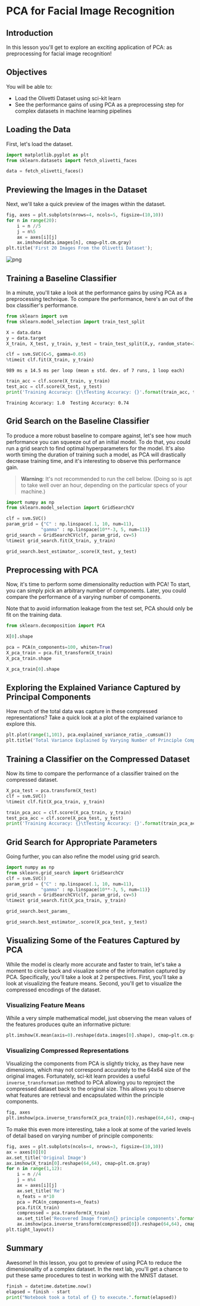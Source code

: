 
# PCA for Facial Image Recognition

## Introduction

In this lesson you'll get to explore an exciting application of PCA: as preprocessing for facial image recognition!

## Objectives

You will be able to:
* Load the Olivetti Dataset using sci-kit learn
* See the performance gains of using PCA as a preprocessing step for complex datasets in machine learning pipelines

## Loading the Data

First, let's load the dataset.


```python
import matplotlib.pyplot as plt
from sklearn.datasets import fetch_olivetti_faces
```


```python
data = fetch_olivetti_faces()
```

## Previewing the Images in the Dataset

Next, we'll take a quick preview of the images within the dataset.


```python
fig, axes = plt.subplots(nrows=4, ncols=5, figsize=(10,10))
for n in range(20):
    i = n //5
    j = n%5
    ax = axes[i][j]
    ax.imshow(data.images[n], cmap=plt.cm.gray)
plt.title('First 20 Images From the Olivetti Dataset');
```


![png](index_files/index_5_0.png)


## Training a Baseline Classifier

In a minute, you'll take a look at the performance gains by using PCA as a preprocessing technique. To compare the performance, here's an out of the box classifier's performance.


```python
from sklearn import svm
from sklearn.model_selection import train_test_split
```


```python
X = data.data
y = data.target
X_train, X_test, y_train, y_test = train_test_split(X,y, random_state=22)
```


```python
clf = svm.SVC(C=5, gamma=0.05)
%timeit clf.fit(X_train, y_train)
```

    989 ms ± 14.5 ms per loop (mean ± std. dev. of 7 runs, 1 loop each)



```python
train_acc = clf.score(X_train, y_train)
test_acc = clf.score(X_test, y_test)
print('Training Accuracy: {}\tTesting Accuracy: {}'.format(train_acc, test_acc))
```

    Training Accuracy: 1.0	Testing Accuracy: 0.74


## Grid Search on the Baseline Classifier

To produce a more robust baseline to compare against, let's see how much performance you can squeeze out of an initial model. To do that, you could run a grid search to find optimal hyperparameters for the model. It's also worth timing the duration of training such a model, as PCA will drastically decrease training time, and it's interesting to observe this performance gain.

> **Warning**: It's not recommended to run the cell below. (Doing so is apt to take well over an hour, depending on the particular specs of your machine.)


```python
import numpy as np
from sklearn.model_selection import GridSearchCV

clf = svm.SVC()
param_grid = {"C" : np.linspace(.1, 10, num=11),
             "gamma" : np.linspace(10**-3, 5, num=11)}
grid_search = GridSearchCV(clf, param_grid, cv=5)
%timeit grid_search.fit(X_train, y_train)
```


```python
grid_search.best_estimator_.score(X_test, y_test)
```

## Preprocessing with PCA

Now, it's time to perform some dimensionality reduction with PCA! To start, you can simply pick an arbitrary number of components. Later, you could compare the performance of a varying number of components.

Note that to avoid information leakage from the test set, PCA should only be fit on the training data.


```python
from sklearn.decomposition import PCA
```


```python
X[0].shape
```


```python
pca = PCA(n_components=100, whiten=True)
X_pca_train = pca.fit_transform(X_train)
X_pca_train.shape
```


```python
X_pca_train[0].shape
```

## Exploring the Explained Variance Captured by Principal Components

How much of the total data was capture in these compressed representations? Take a quick look at a plot of the explained variance to explore this.


```python
plt.plot(range(1,101), pca.explained_variance_ratio_.cumsum())
plt.title('Total Variance Explained by Varying Number of Principle Components');
```

## Training a Classifier on the Compressed Dataset

Now its time to compare the performance of a classifier trained on the compressed dataset.


```python
X_pca_test = pca.transform(X_test)
clf = svm.SVC()
%timeit clf.fit(X_pca_train, y_train)
```


```python
train_pca_acc = clf.score(X_pca_train, y_train)
test_pca_acc = clf.score(X_pca_test, y_test)
print('Training Accuracy: {}\tTesting Accuracy: {}'.format(train_pca_acc, test_pca_acc))
```

## Grid Search for Appropriate Parameters

Going further, you can also refine the model using grid search.


```python
import numpy as np
from sklearn.grid_search import GridSearchCV
clf = svm.SVC()
param_grid = {"C" : np.linspace(.1, 10, num=11),
             "gamma" : np.linspace(10**-3, 5, num=11)}
grid_search = GridSearchCV(clf, param_grid, cv=5)
%timeit grid_search.fit(X_pca_train, y_train)
```


```python
grid_search.best_params_
```


```python
grid_search.best_estimator_.score(X_pca_test, y_test)
```

## Visualizing Some of the Features Captured by PCA

While the model is clearly more accurate and faster to train, let's take a moment to circle back and visualize some of the information captured by PCA. Specifically, you'll take a look at 2 perspectives. First, you'll take a look at visualizing the feature means. Second, you'll get to visualize the compressed encodings of the dataset.

### Visualizing Feature Means

While a very simple mathematical model, just observing the mean values of the features produces quite an informative picture:


```python
plt.imshow(X.mean(axis=0).reshape(data.images[0].shape), cmap=plt.cm.gray)
```

### Visualizing Compressed Representations

Visualizing the components from PCA is slightly tricky, as they have new dimensions, which may not correspond accurately to the 64x64 size of the original images. Fortunately, sci-kit learn provides a useful `inverse_transformation` method to PCA allowing you to reproject the compressed dataset back to the original size. This allows you to observe what features are retrieval and encapsulated within the principle components.


```python
fig, axes
plt.imshow(pca.inverse_transform(X_pca_train[0]).reshape(64,64), cmap=plt.cm.gray)
```

To make this even more interesting, take a look at some of the varied levels of detail based on varying number of principle components:


```python
fig, axes = plt.subplots(ncols=4, nrows=3, figsize=(10,10))
ax = axes[0][0]
ax.set_title('Original Image')
ax.imshow(X_train[0].reshape(64,64), cmap=plt.cm.gray)
for n in range(1,12):
    i = n //4
    j = n%4
    ax = axes[i][j]
    ax.set_title('Re')
    n_feats = n*10
    pca = PCA(n_components=n_feats)
    pca.fit(X_train)
    compressed = pca.transform(X_train)
    ax.set_title('Recovered Image from\n{} principle components'.format(n_feats))
    ax.imshow(pca.inverse_transform(compressed[0]).reshape(64,64), cmap=plt.cm.gray)
plt.tight_layout()
```

## Summary

Awesome! In this lesson, you got to preview of using PCA to reduce the dimensionality of a complex dataset. In the next lab, you'll get a chance to put these same procedures to test in working with the MNIST dataset.


```python
finish = datetime.datetime.now()
elapsed = finish - start
print("Notebook took a total of {} to execute.".format(elapsed))
```
